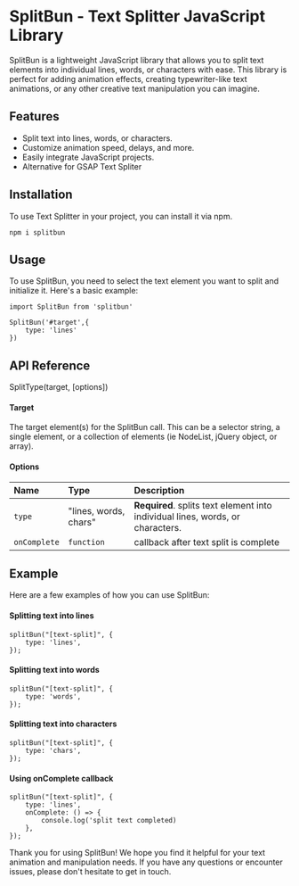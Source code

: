 # SplitBun - Text Splitter JavaScript Library

SplitBun is a lightweight JavaScript library that allows you to split text elements into individual lines, words, or characters with ease. This library is perfect for adding animation effects, creating typewriter-like text animations, or any other creative text manipulation you can imagine.

## Features
- Split text into lines, words, or characters.
- Customize animation speed, delays, and more.
- Easily integrate JavaScript projects.
- Alternative for GSAP Text Spliter

## Installation

To use Text Splitter in your project, you can install it via npm.

```
npm i splitbun
```

## Usage

To use SplitBun, you need to select the text element you want to split and initialize it. Here's a basic example:

```
import SplitBun from 'splitbun'

SplitBun('#target',{
    type: 'lines'
})
```

## API Reference

SplitType(target, [options])

#### Target

The target element(s) for the SplitBun call. This can be a selector string, a single element, or a collection of elements (ie NodeList, jQuery object, or array).

#### Options

| Name | Type                   | Description                       |
| :-------- | :-----------------| :-------------------------------- |
| `type`      | "lines, words, chars" | **Required**. splits text element into individual lines, words, or characters. |
| `onComplete`      | `function` | callback after text split is complete |

## Example
Here are a few examples of how you can use SplitBun:

#### Splitting text into lines
```
splitBun("[text-split]", {
    type: 'lines',
});
```

#### Splitting text into words
```
splitBun("[text-split]", {
    type: 'words',
});
```

#### Splitting text into characters
```
splitBun("[text-split]", {
    type: 'chars',
});
```


#### Using onComplete callback
```
splitBun("[text-split]", {
    type: 'lines',
    onComplete: () => {
        console.log('split text completed)
    },
});
```

Thank you for using SplitBun! We hope you find it helpful for your text animation and manipulation needs. If you have any questions or encounter issues, please don't hesitate to get in touch.
